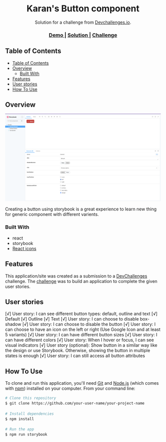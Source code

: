 <!-- Please update value in the {}  -->

<h1 align="center">Karan's Button component</h1>

<div align="center">
   Solution for a challenge from  <a href="http://devchallenges.io" target="_blank">Devchallenges.io</a>.
</div>

<div align="center">
  <h3>
    <a href="http://karan171996.github.io/Customs-Inputs/">
      Demo
    </a>
    <span> | </span>
    <a href="https://github.com/karan171996/Customs-Inputs">
      Solution
    </a>
    <span> | </span>
    <a href="https://devchallenges.io/challenges/ohgVTyJCbm5OZyTB2gNY">
      Challenge
    </a>
  </h3>
</div>

<!-- TABLE OF CONTENTS -->

## Table of Contents

- [Table of Contents](#table-of-contents)
- [Overview](#overview)
  - [Built With](#built-with)
- [Features](#features)
- [User stories](#user-stories)
- [How To Use](#how-to-use)

<!-- OVERVIEW -->

## Overview

![screenshot](/assets/main-screen.png)

Creating a button using storybook is a great experience to learn new thing for generic component with different varients.

### Built With

<!-- This section should list any major frameworks that you built your project using. Here are a few examples.-->

- react
- storybook
- [React icons](https://react-icons.github.io/react-icons/icons?name=ai)
## Features

<!-- List the features of your application or follow the template. Don't share the figma file here :) -->

This application/site was created as a submission to a [DevChallenges](https://devchallenges.io/challenges) challenge. The [challenge](https://devchallenges.io/challenges/ohgVTyJCbm5OZyTB2gNY) was to build an application to complete the given user stories.

## User stories
  [√] User story: I can see different button types: default, outline and text
      [√] Default
      [√] Outline
      [√] Text
  [√] User story: I can choose to disable box-shadow
  [√] User story: I can choose to disable the button
  [√] User story: I can choose to have an icon on the left or right (Use Google Icon and at least 5 variants)
  [√] User story: I can have different button sizes
  [√] User story: I can have different colors
  [√] User story: When I hover or focus, I can see visual indicators
  [√] User story (optional): Show button in a similar way like the design or use Storybook. Otherwise, showing the button in multiple states is enough
  [√] User story: I can still access all button attributes


## How To Use

<!-- This is an example, please update according to your application -->

To clone and run this application, you'll need [Git](https://git-scm.com) and [Node.js](https://nodejs.org/en/download/) (which comes with [npm](http://npmjs.com)) installed on your computer. From your command line:

```bash
# Clone this repository
$ git clone https://github.com/your-user-name/your-project-name

# Install dependencies
$ npm install

# Run the app
$ npm run storybook
```